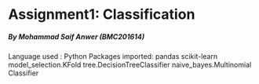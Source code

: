 # Assignment1: Classification
##### By Mohammad Saif Anwer (BMC201614)
Language used : Python
Packages imported:
	pandas
	scikit-learn
		model_selection.KFold
		tree.DecisionTreeClassifier
		naive_bayes.Multinomial
Classifier
